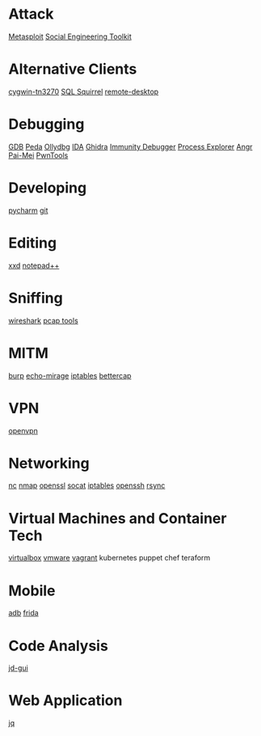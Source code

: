 <!-- TITLE: Tools -->
<!-- SUBTITLE: Lots of Tools I use-->

# Attack
[Metasploit](/metasploit-main)
[Social Engineering Toolkit](/set)

# Alternative Clients
[cygwin-tn3270](/tn3270)
[SQL Squirrel](/sqlsquirrel)
[remote-desktop](/remote-desktop)

# Debugging
[GDB](/gdb)
[Peda](/peda)
[Ollydbg](/ollydbg)
[IDA](/ida)
[Ghidra](/ghidra)
[Immunity Debugger](/immunity-debugger)
[Process Explorer](/process-explorer)
[Angr](/angr)
[Pai-Mei](/pai-mei-updated)
[PwnTools](/pwntools)


# Developing
[pycharm](/pycharm)
[git](/git-intro)
# Editing
[xxd](/xxd)
[notepad++](/notepadplusplus)

# Sniffing
[wireshark](/wireshark)
[pcap tools](/pcap)
# MITM
[burp](/burp)
[echo-mirage](/echo-mirage)
[iptables](/iptables-tricks)
[bettercap](/bettercap)
# VPN
[openvpn](/openvpn)
# Networking
[nc](/netcat)
[nmap](/nmap)
[openssl](/openssl)
[socat](/socat)
[iptables](/iptables)
[openssh](/openssh)
[rsync](/rsync)

# Virtual Machines and Container Tech
[virtualbox](/virtualbox)
[vmware](/vmware)
[vagrant](/vagrant)
kubernetes
puppet
chef
teraform

# Mobile
[adb](/adb)
[frida](/frida)

# Code Analysis
[jd-gui](/jdgui)

# Web Application
[jq](/jq)
